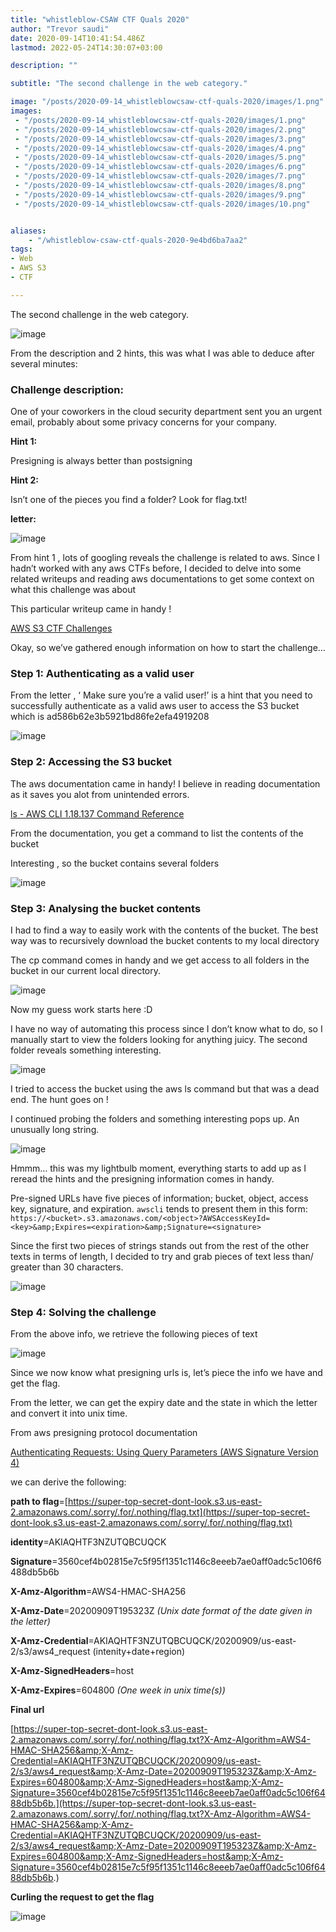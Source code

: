 ```yaml
---
title: "whistleblow-CSAW CTF Quals 2020"
author: "Trevor saudi"
date: 2020-09-14T10:41:54.486Z
lastmod: 2022-05-24T14:30:07+03:00

description: ""

subtitle: "The second challenge in the web category."

image: "/posts/2020-09-14_whistleblowcsaw-ctf-quals-2020/images/1.png" 
images:
 - "/posts/2020-09-14_whistleblowcsaw-ctf-quals-2020/images/1.png"
 - "/posts/2020-09-14_whistleblowcsaw-ctf-quals-2020/images/2.png"
 - "/posts/2020-09-14_whistleblowcsaw-ctf-quals-2020/images/3.png"
 - "/posts/2020-09-14_whistleblowcsaw-ctf-quals-2020/images/4.png"
 - "/posts/2020-09-14_whistleblowcsaw-ctf-quals-2020/images/5.png"
 - "/posts/2020-09-14_whistleblowcsaw-ctf-quals-2020/images/6.png"
 - "/posts/2020-09-14_whistleblowcsaw-ctf-quals-2020/images/7.png"
 - "/posts/2020-09-14_whistleblowcsaw-ctf-quals-2020/images/8.png"
 - "/posts/2020-09-14_whistleblowcsaw-ctf-quals-2020/images/9.png"
 - "/posts/2020-09-14_whistleblowcsaw-ctf-quals-2020/images/10.png"


aliases:
    - "/whistleblow-csaw-ctf-quals-2020-9e4bd6ba7aa2"
tags:
- Web
- AWS S3
- CTF

---
```


The second challenge in the web category.

![image](/posts/2020-09-14_whistleblowcsaw-ctf-quals-2020/images/1.png#layoutTextWidth)


From the description and 2 hints, this was what I was able to deduce after several minutes:

### Challenge description:

One of your coworkers in the cloud security department sent you an urgent email, probably about some privacy concerns for your company.

**Hint 1:**

Presigning is always better than postsigning

**Hint 2:**

Isn’t one of the pieces you find a folder? Look for flag.txt!

**letter:**

![image](/posts/2020-09-14_whistleblowcsaw-ctf-quals-2020/images/2.png#layoutTextWidth)


From hint 1 , lots of googling reveals the challenge is related to aws. Since I hadn’t worked with any aws CTFs before, I decided to delve into some related writeups and reading aws documentations to get some context on what this challenge was about

This particular writeup came in handy !

[AWS S3 CTF Challenges](https://n0j.github.io/2017/10/02/aws-s3-ctf.html)


Okay, so we’ve gathered enough information on how to start the challenge…

### Step 1: Authenticating as a valid user

From the letter , ‘ Make sure you’re a valid user!’ is a hint that you need to successfully authenticate as a valid aws user to access the S3 bucket which is ad586b62e3b5921bd86fe2efa4919208

![image](/posts/2020-09-14_whistleblowcsaw-ctf-quals-2020/images/3.png#layoutTextWidth)


### Step 2: Accessing the S3 bucket

The aws documentation came in handy! I believe in reading documentation as it saves you alot from unintended errors.

[ls - AWS CLI 1.18.137 Command Reference](https://docs.aws.amazon.com/cli/latest/reference/s3/ls.html)


From the documentation, you get a command to list the contents of the bucket

Interesting , so the bucket contains several folders

![image](/posts/2020-09-14_whistleblowcsaw-ctf-quals-2020/images/4.png#layoutTextWidth)


### Step 3: Analysing the bucket contents

I had to find a way to easily work with the contents of the bucket. The best way was to recursively download the bucket contents to my local directory

The cp command comes in handy and we get access to all folders in the bucket in our current local directory.

![image](/posts/2020-09-14_whistleblowcsaw-ctf-quals-2020/images/5.png#layoutTextWidth)


Now my guess work starts here :D

I have no way of automating this process since I don’t know what to do, so I manually start to view the folders looking for anything juicy. The second folder reveals something interesting.

![image](/posts/2020-09-14_whistleblowcsaw-ctf-quals-2020/images/6.png#layoutTextWidth)


I tried to access the bucket using the aws ls command but that was a dead end. The hunt goes on !

I continued probing the folders and something interesting pops up. An unusually long string.

![image](/posts/2020-09-14_whistleblowcsaw-ctf-quals-2020/images/7.png#layoutTextWidth)


Hmmm… this was my lightbulb moment, everything starts to add up as I reread the hints and the presigning information comes in handy.

Pre-signed URLs have five pieces of information; bucket, object, access key, signature, and expiration. `awscli` tends to present them in this form:
``https://<bucket>.s3.amazonaws.com/<object>?AWSAccessKeyId=<key>&amp;Expires=<expiration>&amp;Signature=<signature>``

Since the first two pieces of strings stands out from the rest of the other texts in terms of length, I decided to try and grab pieces of text less than/ greater than 30 characters.

![image](/posts/2020-09-14_whistleblowcsaw-ctf-quals-2020/images/8.png#layoutTextWidth)


### Step 4: Solving the challenge

From the above info, we retrieve the following pieces of text

![image](/posts/2020-09-14_whistleblowcsaw-ctf-quals-2020/images/9.png#layoutTextWidth)


Since we now know what presigning urls is, let’s piece the info we have and get the flag.

From the letter, we can get the expiry date and the state in which the letter and convert it into unix time.

From aws presigning protocol documentation

[Authenticating Requests: Using Query Parameters (AWS Signature Version 4)](https://docs.aws.amazon.com/AmazonS3/latest/API/sigv4-query-string-auth.html#query-string-auth-v4-signing-example)


we can derive the following:

**path to flag**=[https://super-top-secret-dont-look.s3.us-east-2.amazonaws.com/.sorry/.for/.nothing/flag.txt](https://super-top-secret-dont-look.s3.us-east-2.amazonaws.com/.sorry/.for/.nothing/flag.txt)

**identity**=AKIAQHTF3NZUTQBCUQCK

**Signature**=3560cef4b02815e7c5f95f1351c1146c8eeeb7ae0aff0adc5c106f6488db5b6b

**X-Amz-Algorithm**=AWS4-HMAC-SHA256

**X-Amz-Date**=20200909T195323Z _(Unix date format of the date given in the letter)_

**X-Amz-Credential**=AKIAQHTF3NZUTQBCUQCK/20200909/us-east-2/s3/aws4_request (intenity+date+region)

**X-Amz-SignedHeaders**=host

**X-Amz-Expires**=604800 _(One week in unix time(s))_

**Final url**

[https://super-top-secret-dont-look.s3.us-east-2.amazonaws.com/.sorry/.for/.nothing/flag.txt?X-Amz-Algorithm=AWS4-HMAC-SHA256&amp;X-Amz-Credential=AKIAQHTF3NZUTQBCUQCK/20200909/us-east-2/s3/aws4_request&amp;X-Amz-Date=20200909T195323Z&amp;X-Amz-Expires=604800&amp;X-Amz-SignedHeaders=host&amp;X-Amz-Signature=3560cef4b02815e7c5f95f1351c1146c8eeeb7ae0aff0adc5c106f6488db5b6b.](https://super-top-secret-dont-look.s3.us-east-2.amazonaws.com/.sorry/.for/.nothing/flag.txt?X-Amz-Algorithm=AWS4-HMAC-SHA256&amp;X-Amz-Credential=AKIAQHTF3NZUTQBCUQCK/20200909/us-east-2/s3/aws4_request&amp;X-Amz-Date=20200909T195323Z&amp;X-Amz-Expires=604800&amp;X-Amz-SignedHeaders=host&amp;X-Amz-Signature=3560cef4b02815e7c5f95f1351c1146c8eeeb7ae0aff0adc5c106f6488db5b6b.)

**Curling the request to get the flag**

![image](/posts/2020-09-14_whistleblowcsaw-ctf-quals-2020/images/10.png#layoutTextWidth)
